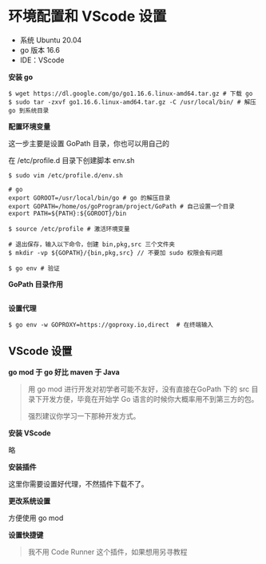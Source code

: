 # 环境配置和 VScode 设置

- 系统 Ubuntu 20.04
- go 版本 16.6
- IDE：VScode

**安装 go**

```shell
$ wget https://dl.google.com/go/go1.16.6.linux-amd64.tar.gz # 下载 go
$ sudo tar -zxvf go1.16.6.linux-amd64.tar.gz -C /usr/local/bin/ # 解压 go 到系统目录
```

**配置环境变量**

这一步主要是设置 GoPath 目录，你也可以用自己的 

在 /etc/profile.d 目录下创建脚本 env.sh

```shell
$ sudo vim /etc/profile.d/env.sh

# go
export GOROOT=/usr/local/bin/go # go 的解压目录
export GOPATH=/home/os/goProgram/project/GoPath # 自己设置一个目录
export PATH=${PATH}:${GOROOT}/bin

$ source /etc/profile # 激活环境变量

# 退出保存，输入以下命令，创建 bin,pkg,src 三个文件夹
$ mkdir -vp ${GOPATH}/{bin,pkg,src} // 不要加 sudo 权限会有问题

$ go env # 验证
```

**GoPath 目录作用**

```
```

**设置代理**

```shell
$ go env -w GOPROXY=https://goproxy.io,direct  # 在终端输入
```

## VScode 设置

**go mod 于 go 好比 maven 于 Java** 

> 用 go mod 进行开发对初学者可能不友好，没有直接在GoPath 下的 src 目录下开发方便，毕竟在开始学 Go 语言的时候你大概率用不到第三方的包。
>
> 强烈建议你学习一下那种开发方式。

**安装 VScode**

略

**安装插件**

这里你需要设置好代理，不然插件下载不了。

**更改系统设置**

方便使用 go mod 

**设置快捷键**

> 我不用 Code Runner 这个插件，如果想用另寻教程
